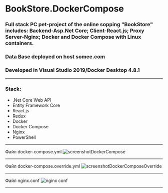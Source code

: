 # BookStore.DockerCompose
### Full stack PC pet-project of the online sopping "BookStore" includes: Backend-Asp.Net Core; Client-React.js; Proxy Server-Nginx; Docker and Docker Compose with Linux containers.
### Data Base deployed on host somee.com
### Developed in Visual Studio 2019/Docker Desktop 4.8.1
___
### Stack:
* .Net Core Web API
* Entity Framework Core
* React.js
* Redux
* Docker
* Docker Compose
* Nginx
* PowerShell
 ___
 Файл docker-compose.yml
 ![screenshotDockerCompose](https://user-images.githubusercontent.com/75939181/170979355-b314a91a-c1de-4acf-9e4b-e84248fc7b86.JPG)
 ___
 Файл docker-compose.override.yml
 ![screenshotDockerComposeOverride](https://user-images.githubusercontent.com/75939181/170979763-ba676de3-6112-4d4f-b004-6e8c1e4cbe9a.JPG)
 ___
 Файл nginx.conf
 ![nginx conf](https://user-images.githubusercontent.com/75939181/170980058-53296ec7-865f-41b7-9ce2-345975b6f1e3.JPG)
 ___
